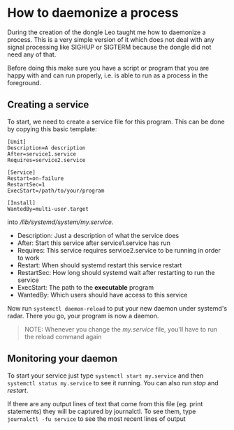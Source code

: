 # How to daemonize a process
During the creation of the dongle Leo taught me how to daemonize a process. This is a very simple version of it which does not deal with any signal processing like SIGHUP or SIGTERM because the dongle did not need any of that.</br>

Before doing this make sure you have a script or program that you are happy with and can run properly, i.e. is able to run as a process in the foreground.</br>

## Creating a service
To start, we need to create a service file for this program. This can be done by copying this basic template:
```
[Unit]
Description=A description
After=service1.service
Requires=service2.service

[Service]
Restart=on-failure
RestartSec=1
ExecStart=/path/to/your/program

[Install]
WantedBy=multi-user.target
```
into */lib/systemd/system/my.service*.</br>
* Description: Just a description of what the service does
* After: Start this service after service1.service has run
* Requires: This service requires service2.service to be running in order to work
* Restart: When should systemd restart this service restart
* RestartSec: How long should systemd wait after restarting to run the service
* ExecStart: The path to the **executable** program
* WantedBy: Which users should have access to this service</br>

Now run ```systemctl daemon-reload``` to put your new daemon under systemd's radar. There you go, your program is now a daemon.
> NOTE: Whenever you change the *my.service* file, you'll have to run the reload command again

## Monitoring your daemon
To start your service just type ```systemctl start my.service``` and then ```systemctl status my.service``` to see it running. You can also run *stop* and *restart*.</br>

 If there are any output lines of text that come from this file (eg. print statements) they will be captured by journalctl. To see them, type ```journalctl -fu service``` to see the most recent lines of output
